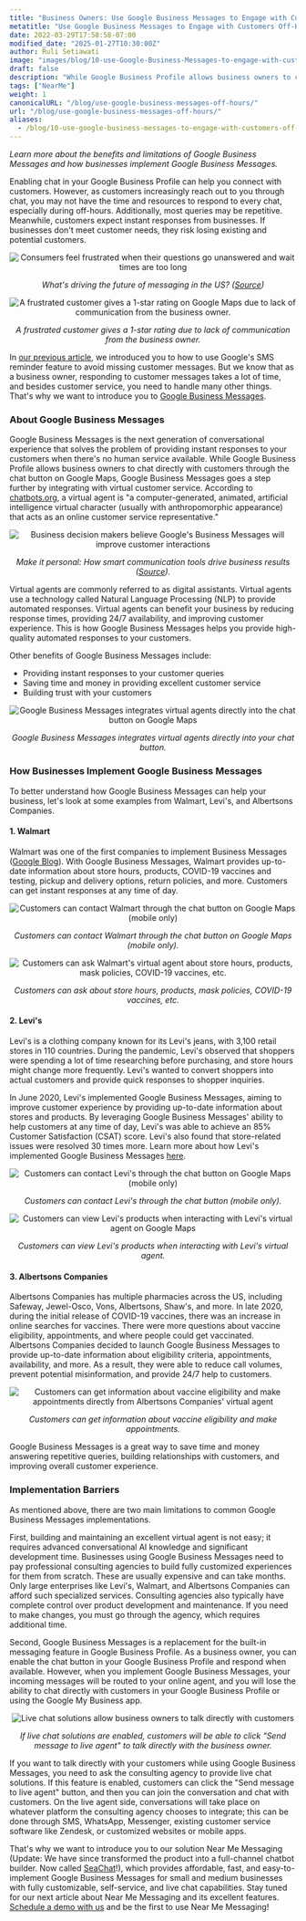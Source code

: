 ```yaml
---
title: "Business Owners: Use Google Business Messages to Engage with Customers Off-Hours!"
metatitle: "Use Google Business Messages to Engage with Customers Off-Hours!"
date: 2022-03-29T17:58:58-07:00
modified_date: "2025-01-27T10:30:00Z"
author: Ruli Setiawati
image: "images/blog/10-use-Google-Business-Messages-to-engage-with-customers-off-hours/thumbnail.png"
draft: false
description: "While Google Business Profile allows business owners to chat directly with customers, Google Business Messages allows integration with virtual customer service."
tags: ["NearMe"]
weight: 1
canonicalURL: "/blog/use-google-business-messages-off-hours/"
url: "/blog/use-google-business-messages-off-hours/"
aliases:
  - /blog/10-use-google-business-messages-to-engage-with-customers-off-hours/
---
```


*Learn more about the benefits and limitations of Google Business Messages and how businesses implement Google Business Messages.*

Enabling chat in your Google Business Profile can help you connect with customers. However, as customers increasingly reach out to you through chat, you may not have the time and resources to respond to every chat, especially during off-hours. Additionally, most queries may be repetitive. Meanwhile, customers expect instant responses from businesses. If businesses don't meet customer needs, they risk losing existing and potential customers.

<center>
<img src="/images/blog/10-use-Google-Business-Messages-to-engage-with-customers-off-hours/1-stats.png" alt="Consumers feel frustrated when their questions go unanswered and wait times are too long"/>

*What's driving the future of messaging in the US? ([Source](https://developers.google.com/business-communications/business-messages/files/us-business-messages-infographic.pdf))*
</center>

<center>
<img src="/images/blog/10-use-Google-Business-Messages-to-engage-with-customers-off-hours/2-one_star.png" alt="A frustrated customer gives a 1-star rating on Google Maps due to lack of communication from the business owner."/>

*A frustrated customer gives a 1-star rating due to lack of communication from the business owner.*
</center>

In [our previous article](https://seasalt.ai/blog/9-enable-chat-on-google-maps/), we introduced you to how to use Google's SMS reminder feature to avoid missing customer messages. But we know that as a business owner, responding to customer messages takes a lot of time, and besides customer service, you need to handle many other things. That's why we want to introduce you to [Google Business Messages](https://businessmessages.google/).

### About Google Business Messages

Google Business Messages is the next generation of conversational experience that solves the problem of providing instant responses to your customers when there's no human service available. While Google Business Profile allows business owners to chat directly with customers through the chat button on Google Maps, Google Business Messages goes a step further by integrating with virtual customer service. According to [chatbots.org](https://www.google.com/url?q=https://www.chatbots.org/virtual_agent/&sa=D&source=docs&ust=1648605707733291&usg=AOvVaw1v4dJFgDD-5SmpSNZBu3J6), a virtual agent is "a computer-generated, animated, artificial intelligence virtual character (usually with anthropomorphic appearance) that acts as an online customer service representative."

<center>
<img src="/images/blog/10-use-Google-Business-Messages-to-engage-with-customers-off-hours/3-stats.png" alt="Business decision makers believe Google's Business Messages will improve customer interactions"/>

*Make it personal: How smart communication tools drive business results ([Source](https://services.google.com/fh/files/misc/how_smart_communication_tools_drive_business_results.pdf)).*
</center>

Virtual agents are commonly referred to as digital assistants. Virtual agents use a technology called Natural Language Processing (NLP) to provide automated responses. Virtual agents can benefit your business by reducing response times, providing 24/7 availability, and improving customer experience. This is how Google Business Messages helps you provide high-quality automated responses to your customers.

Other benefits of Google Business Messages include:
- Providing instant responses to your customer queries
- Saving time and money in providing excellent customer service
- Building trust with your customers

<center>
<img src="/images/blog/10-use-Google-Business-Messages-to-engage-with-customers-off-hours/4-GBM_bridgepoint_runners.png" alt="Google Business Messages integrates virtual agents directly into the chat button on Google Maps"/>

*Google Business Messages integrates virtual agents directly into your chat button.*
</center>

### How Businesses Implement Google Business Messages

To better understand how Google Business Messages can help your business, let's look at some examples from Walmart, Levi's, and Albertsons Companies.

#### 1. Walmart

Walmart was one of the first companies to implement Business Messages ([Google Blog](https://blog.google/products/maps/now-sending-business-messages-google-maps-and-search/)). With Google Business Messages, Walmart provides up-to-date information about store hours, products, COVID-19 vaccines and testing, pickup and delivery options, return policies, and more. Customers can get instant responses at any time of day.

<center>
<img src="/images/blog/10-use-Google-Business-Messages-to-engage-with-customers-off-hours/5-walmart_chat.png" alt="Customers can contact Walmart through the chat button on Google Maps (mobile only)"/>

*Customers can contact Walmart through the chat button on Google Maps (mobile only).*
</center>

<center>
<img src="/images/blog/10-use-Google-Business-Messages-to-engage-with-customers-off-hours/6-walmart_va.png" alt="Customers can ask Walmart's virtual agent about store hours, products, mask policies, COVID-19 vaccines, etc."/>

*Customers can ask about store hours, products, mask policies, COVID-19 vaccines, etc.*
</center>

#### 2. Levi's

Levi's is a clothing company known for its Levi's jeans, with 3,100 retail stores in 110 countries. During the pandemic, Levi's observed that shoppers were spending a lot of time researching before purchasing, and store hours might change more frequently. Levi's wanted to convert shoppers into actual customers and provide quick responses to shopper inquiries.

In June 2020, Levi's implemented Google Business Messages, aiming to improve customer experience by providing up-to-date information about stores and products. By leveraging Google Business Messages' ability to help customers at any time of day, Levi's was able to achieve an 85% Customer Satisfaction (CSAT) score. Levi's also found that store-related issues were resolved 30 times more. Learn more about how Levi's implemented Google Business Messages [here](https://developers.google.com/business-communications/business-messages/files/levis-case-study.pdf).

<center>
<img src="/images/blog/10-use-Google-Business-Messages-to-engage-with-customers-off-hours/7-levi_chat.png" alt="Customers can contact Levi's through the chat button on Google Maps (mobile only)"/>

*Customers can contact Levi's through the chat button (mobile only).*
</center>

<center>
<img src="/images/blog/10-use-Google-Business-Messages-to-engage-with-customers-off-hours/8-levi_va.png" alt="Customers can view Levi's products when interacting with Levi's virtual agent on Google Maps"/>

*Customers can view Levi's products when interacting with Levi's virtual agent.*
</center>

#### 3. Albertsons Companies

Albertsons Companies has multiple pharmacies across the US, including Safeway, Jewel-Osco, Vons, Albertsons, Shaw's, and more. In late 2020, during the initial release of COVID-19 vaccines, there was an increase in online searches for vaccines. There were more questions about vaccine eligibility, appointments, and where people could get vaccinated. Albertsons Companies decided to launch Google Business Messages to provide up-to-date information about eligibility criteria, appointments, availability, and more. As a result, they were able to reduce call volumes, prevent potential misinformation, and provide 24/7 help to customers.

<center>
<img src="/images/blog/10-use-Google-Business-Messages-to-engage-with-customers-off-hours/9-albertsons_chat.png" alt="Customers can get information about vaccine eligibility and make appointments directly from Albertsons Companies' virtual agent"/>

*Customers can get information about vaccine eligibility and make appointments.*
</center>

Google Business Messages is a great way to save time and money answering repetitive queries, building relationships with customers, and improving overall customer experience.

### Implementation Barriers

As mentioned above, there are two main limitations to common Google Business Messages implementations.

First, building and maintaining an excellent virtual agent is not easy; it requires advanced conversational AI knowledge and significant development time. Businesses using Google Business Messages need to pay professional consulting agencies to build fully customized experiences for them from scratch. These are usually expensive and can take months. Only large enterprises like Levi's, Walmart, and Albertsons Companies can afford such specialized services. Consulting agencies also typically have complete control over product development and maintenance. If you need to make changes, you must go through the agency, which requires additional time.

Second, Google Business Messages is a replacement for the built-in messaging feature in Google Business Profile. As a business owner, you can enable the chat button in your Google Business Profile and respond when available. However, when you implement Google Business Messages, your incoming messages will be routed to your online agent, and you will lose the ability to chat directly with customers in your Google Business Profile or using the Google My Business app.

<center>
<img src="/images/blog/10-use-Google-Business-Messages-to-engage-with-customers-off-hours/10-live_agent.png" alt="Live chat solutions allow business owners to talk directly with customers"/>

*If live chat solutions are enabled, customers will be able to click "Send message to live agent" to talk directly with the business owner.*
</center>

If you want to talk directly with your customers while using Google Business Messages, you need to ask the consulting agency to provide live chat solutions. If this feature is enabled, customers can click the "Send message to live agent" button, and then you can join the conversation and chat with customers. On the live agent side, conversations will take place on whatever platform the consulting agency chooses to integrate; this can be done through SMS, WhatsApp, Messenger, existing customer service software like Zendesk, or customized websites or mobile apps.

That's why we want to introduce you to our solution Near Me Messaging (Update: We have since transformed the product into a full-channel chatbot builder. Now called [SeaChat](https://chat.seasalt.ai/?utm_source=blog)!), which provides affordable, fast, and easy-to-implement Google Business Messages for small and medium businesses with fully customizable, self-service, and live chat capabilities. Stay tuned for our next article about Near Me Messaging and its excellent features. [Schedule a demo with us](https://meetings.hubspot.com/seasalt-ai/seasalt-meeting) and be the first to use Near Me Messaging!






